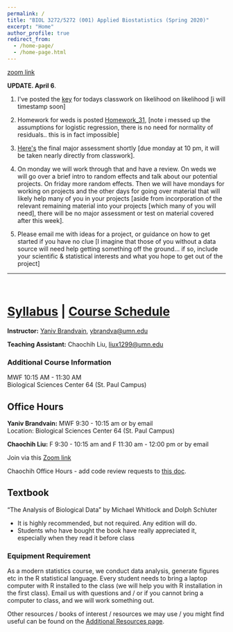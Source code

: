 ```yaml
---
permalink: /
title: "BIOL 3272/5272 (001) Applied Biostatistics (Spring 2020)"
excerpt: "Home"
author_profile: true
redirect_from:
  - /home-page/
  - /home-page.html
---
```


<!-- This is the front page (home page) of the website -->

[zoom link](https://umn.zoom.us/j/493135911)

**UPDATE. April 6**. 

1. I've posted  the [key](https://youtu.be/BWb8BLz8jMM) for todays classwork on likelihood on likelihood [i will timestamp soon]

2. Homework for weds is posted  [Homework_31](https://canvas.umn.edu/courses/151855/assignments/1069493), [note i messed up the assumptions for logistic regression, there is no need for normality of residuals.. this is in fact impossible]

3. [Here's](https://docs.google.com/document/d/1-SmfNPVikUTWwsOTCa3vbHax1XRxG7yzcCKeKmvlZ9Q/edit) the final major assessment shortly [due monday at 10 pm, it will be taken nearly directly from classwork].


4. On monday we will work through that and have a review. On weds we will go over a brief intro to random effects and talk about our potential projects. On friday more random effects. Then we will have mondays for working on projects and the other days for going over material that will likely help many of you in your projects [aside from incorporation of the relevant remaining material into your projects [which many of you will need], there will be no major assessment or test on  material covered after this week].

5. Please email me with ideas for a project, or guidance on how to get started if you have no clue [I imagine that those of you without a data source will need help getting something off the ground... if so, include your  scientific & statistical interests and what you hope to get out of the project]


---

<p>&nbsp;</p>

# [Syllabus](https://biol3272-5272.github.io/biostats2020/syllabus/) | [Course Schedule](https://biol3272-5272.github.io/biostats2020/schedule/)

**Instructor:** [Yaniv Brandvain](https://cbs.umn.edu/contacts/yaniv-brandvain), ybrandva@umn.edu

**Teaching Assistant:** Chaochih Liu, liux1299@umn.edu

### Additional Course Information

MWF 10:15 AM - 11:30 AM<br/>
Biological Sciences Center 64 (St. Paul Campus)

## Office Hours

**Yaniv Brandvain:** MWF 9:30 - 10:15 am or by email<br/>
Location: Biological Sciences Center 64 (St. Paul Campus)

**Chaochih Liu:** F 9:30 - 10:15 am and F 11:30 am - 12:00 pm or by email<br/>

Join via this [Zoom link](https://umn.zoom.us/j/406934602)

Chaochih Office Hours - add code review requests to [this doc](https://docs.google.com/document/d/133gwjcjJF6nAep2pu2oa2Qb3wC1K3mBxucm-1HmA5Xo/edit?usp=sharing).

## Textbook

“The Analysis of Biological Data” by Michael Whitlock and Dolph Schluter

- It is highly recommended, but not required. Any edition will do.
- Students who have bought the book have really appreciated it, especially when they read it before class

### Equipment Requirement

As a modern statistics course, we conduct data analysis, generate figures etc in the R statistical language. Every student needs to bring a laptop computer with R installed to the class (we will help you with R installation in the first class). Email us with questions and / or if you cannot bring a computer to class, and we will work something out.

Other resources / books of interest / resources we may use / you might find useful can be found on the [Additional Resources page](https://biol3272-5272.github.io/biostats2020/resources/).
